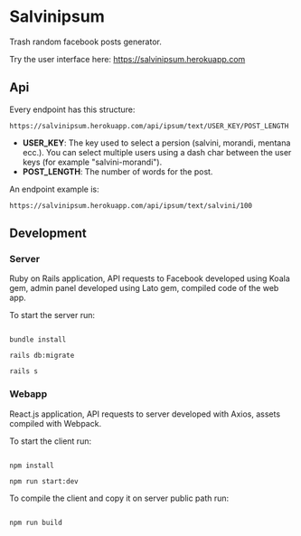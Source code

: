 # Salvinipsum

Trash random facebook posts generator.

Try the user interface here: https://salvinipsum.herokuapp.com

## Api

Every endpoint has this structure:

```text
https://salvinipsum.herokuapp.com/api/ipsum/text/USER_KEY/POST_LENGTH
```

- **USER_KEY**: The key used to select a persion (salvini, morandi, mentana ecc.). You can select multiple users using a dash char between the user keys (for example "salvini-morandi").
- **POST_LENGTH**: The number of words for the post.

An endpoint example is:

```text
https://salvinipsum.herokuapp.com/api/ipsum/text/salvini/100
```

## Development

### Server

Ruby on Rails application, API requests to Facebook developed using Koala gem, admin panel developed using Lato gem, compiled code of the web app.

To start the server run:

```console

bundle install

rails db:migrate

rails s

```

### Webapp

React.js application, API requests to server developed with Axios, assets compiled with Webpack.

To start the client run:

```console

npm install

npm run start:dev

```

To compile the client and copy it on server public path run:

```console

npm run build

```